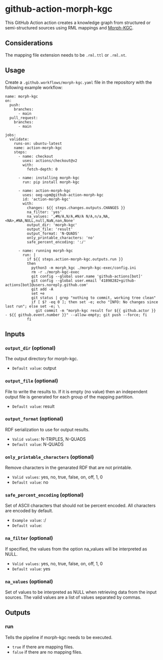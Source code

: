 # github-action-morph-kgc
This GitHub Action action creates a knowledge graph from structured or semi-structured sources using RML mappings and [Morph-KGC](https://github.com/oeg-upm/morph-kgc).

## Considerations
The mapping file extension needs to be `.rml.ttl` or `.rml.nt`.

## Usage
Create a `.github.workflows/morph-kgc.yaml` file in the repository with the following example workflow:

```
name: morph-kgc
on:   
  push:
    branches:    
      - main
  pull_request:
    branches:    
      - main

jobs:    
  validate:
    runs-on: ubuntu-latest
    name: action-morph-kgc
    steps:
      - name: checkout
        uses: actions/checkout@v2
        with:
          fetch-depth: 0

      - name: installing morph-kgc
        run: pip install morph-kgc 

      - name: action-morph-kgc
        uses: oeg-upm@github-action-morph-kgc
        id: 'action-morph-kgc'
        with:
          changes: ${{ steps.changes.outputs.CHANGES }}
          na_filter: 'yes'
          na_values: ',#N/A,N/A,#N/A N/A,n/a,NA,<NA>,#NA,NULL,null,NaN,nan,None'
          output_dir: 'morph-kgc'
          output_file: 'result'
          output_format: 'N-QUADS'
          only_printable_characters: 'no'
          safe_percent_encoding: ':/'

      - name: running morph-kgc
        run: |
          if ${{ steps.action-morph-kgc.outputs.run }}
          then
            python3 -m morph_kgc ./morph-kgc-exec/config.ini
            rm -r ./morph-kgc-exec
            git config --global user.name 'github-actions[bot]'
            git config --global user.email '41898282+github-actions[bot]@users.noreply.github.com'
            git add -A
            set +e
            git status | grep "nothing to commit, working tree clean"
            if [ $? -eq 0 ]; then set -e; echo "INFO: No changes since last run"; else set -e; \
              git commit -m "morph-kgc result for ${{ github.actor }} - ${{ github.event.number }}" --allow-empty; git push --force; fi
          fi

```
## Inputs
### `output_dir` (optional)
The output directory for morph-kgc.
- `Default value`: output
### `output_file`  (optional)
File to write the results to. If it is empty (no value) then an independent output file is generated for each group of the mapping partition.

- `Default value`: result
### `output_format` (optional)
RDF serialization to use for output results.

- `Valid values`: N-TRIPLES, N-QUADS
- `Default value`: N-QUADS
### `only_printable_characters` (optional)
Remove characters in the genarated RDF that are not printable.

- `Valid values`: yes, no, true, false, on, off, 1, 0
- `Default value`: no
### `safe_percent_encoding` (optional)
Set of ASCII characters that should not be percent encoded. All characters are encoded by default.

- `Example value`: :/
- `Default value`:
### `na_filter` (optional)
If specified, the values from the option na_values will be interpreted as NULL.

- `Valid values`: yes, no, true, false, on, off, 1, 0
- `Default value`: yes
### `na_values` (optional)
Set of values to be interpreted as NULL when retrieving data from the input sources. The valid values are a list of values separated by commas.

## Outputs
### run
Tells the pipeline if morph-kgc needs to be executed.
- `true` if there are mapping files.
- `false` if there are no mapping files.
